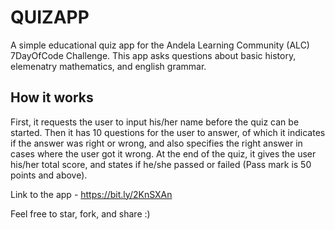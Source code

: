 # QUIZAPP
A simple educational quiz app for the Andela Learning Community (ALC) 7DayOfCode Challenge. This app asks questions about basic history, elemenatry mathematics, and english grammar.

## How it works
First, it requests the user to input his/her name before the quiz can be started. 
Then it has 10 questions for the user to answer, of which it indicates if the answer was right or wrong, and also specifies the right answer in cases where the user got it wrong.
At the end of the quiz, it gives the user his/her total score, and states if he/she passed or failed (Pass mark is 50 points and above).

Link to the app - https://bit.ly/2KnSXAn

Feel free to star, fork, and share :)
